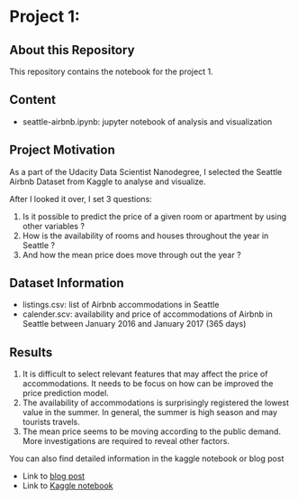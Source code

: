 # Project 1: 

## About this Repository

This repository contains the notebook for the project 1.  

## Content

- seattle-airbnb.ipynb: jupyter notebook of analysis and visualization

## Project Motivation

As a part of the Udacity Data Scientist Nanodegree, I selected the Seattle Airbnb Dataset from Kaggle to analyse and visualize.

After I looked it over, I set 3 questions:

1. Is it possible to predict the price of a given room or apartment by using other variables ?
2. How is the availability of rooms and houses throughout the year in Seattle ?
3. And how the mean price does move through out the year ?

## Dataset Information

- listings.csv: list of Airbnb accommodations in Seattle  
- calender.scv: availability and price of accommodations of Airbnb in Seattle between January 2016 and January 2017 (365 days)

## Results

1. It is difficult to select relevant features that may affect the price of accommodations. It needs to be focus on how can be improved the price prediction model.
2. The availability of accommodations is surprisingly registered the lowest value in the summer. In general, the summer is high season and may tourists travels.
3. The mean price seems to be moving according to the public demand. More investigations are required to reveal other factors.

You can also find detailed information in the kaggle notebook or blog post
- Link to [blog post](https://kwatanwa17.github.io/github-blog/udacity-project-1/)  
- Link to [Kaggle notebook](https://www.kaggle.com/kwatanwa/seattle-airbnb-basic-eda-and-insights)